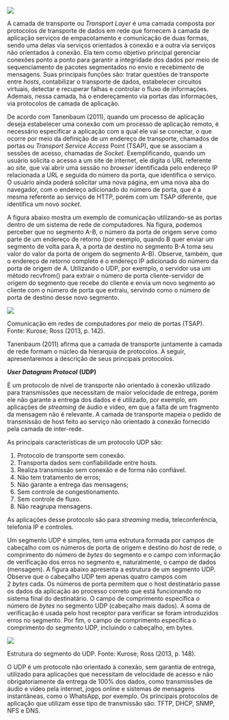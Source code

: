 [![](https://ampli-images.s3.amazonaws.com/production/95bdd43f-14b5-4a81-99f5-f161e603740d/original)](https://ampli-images.s3.amazonaws.com/production/95bdd43f-14b5-4a81-99f5-f161e603740d/original)

A camada de transporte ou _Transport Layer_ é uma camada composta por protocolos de transporte de dados em rede que fornecem à camada de aplicação serviços de empacotamento e comunicação de duas formas, sendo uma delas via serviços orientados à conexão e a outra via serviços não orientados à conexão. Ela tem como objetivo principal gerenciar conexões ponto a ponto para garantir a integridade dos dados por meio de sequenciamento de pacotes segmentados no envio e recebimento de mensagens. Suas principais funções são: tratar questões de transporte entre _hosts_, contabilizar o transporte de dados, estabelecer circuitos virtuais, detectar e recuperar falhas e controlar o fluxo de informações. Ademais, nessa camada, há o endereçamento via portas das informações, via protocolos de camada de aplicação.

De acordo com Tanenbaum (2011), quando um processo de aplicação deseja estabelecer uma conexão com um processo de aplicação remoto, é necessário especificar a aplicação com a qual ele vai se conectar, o que ocorre por meio da definição de um endereço de transporte, chamados de portas ou _Transport Service Access_ Point (TSAP), que se associam a sessões de acesso, chamadas de _Socket_. Exemplificando, quando um usuário solicita o acesso a um site de internet, ele digita o URL referente ao _site_, que vai abrir uma sessão no _browser_ identificada pelo endereço IP relacionada a URL e seguida do número da porta, que identifica o serviço. O usuário ainda poderá solicitar uma nova página, em uma nova aba do navegador, com o endereço adicionado do número de porta, que é a mesma referente ao serviço de HTTP, porém com um TSAP diferente, que identifica um novo _socket_.

A figura abaixo mostra um exemplo de comunicação utilizando-se as portas dentro de um sistema de rede de computadores. Na figura, podemos perceber que no segmento A-B, o número da porta de origem serve como parte de um endereço de retorno (por exemplo, quando B quer enviar um segmento de volta para A, a porta de destino no segmento B-A toma seu valor do valor da porta de origem do segmento A-B). Observe, também, que o endereço de retorno completo é o endereço IP adicionado do número da porta de origem de A. Utilizando o UDP, por exemplo, o servidor usa um método recvfrom() para extrair o número de porta cliente-servidor de origem do segmento que recebe do cliente e envia um novo segmento ao cliente com o número de porta que extraiu, servindo como o número de porta de destino desse novo segmento.

[![](https://ampli-images.s3.amazonaws.com/production/a303c4ca-57e5-4129-aeac-b8e11a9e70ba/original)](https://ampli-images.s3.amazonaws.com/production/a303c4ca-57e5-4129-aeac-b8e11a9e70ba/original)

Comunicação em redes de computadores por meio de portas (TSAP). Fonte: Kurose; Ross (2013, p. 142).

Tanenbaum (2011) afirma que a camada de transporte juntamente à camada de rede formam o núcleo da hierarquia de protocolos. A seguir, apresentaremos a descrição de seus principais protocolos.

_**User Datagram Protocol**_ **(UDP)**

É um protocolo de nível de transporte não orientado à conexão utilizado para transmissões que necessitam de maior velocidade de entrega, porém ele não garante a entrega dos dados e é utilizado, por exemplo, em aplicações de _streaming_ de áudio e vídeo, em que a falta de um fragmento da mensagem não é relevante. A camada de transporte mapeia o pedido de transmissão de host feito ao serviço não orientado à conexão fornecido pela camada de inter-rede.

As principais características de um protocolo UDP são:

1. Protocolo de transporte sem conexão.
2. Transporta dados sem confiabilidade entre hosts.
3. Realiza transmissão sem conexão e de forma não confiável.
4. Não tem tratamento de erros;
5. Não garante a entrega das mensagens;
6. Sem controle de congestionamento.
7. Sem controle de fluxo.
8. Não reagrupa mensagens.

As aplicações desse protocolo são para _streaming_ media, teleconferência, telefonia IP e controles.

Um segmento UDP é simples, tem uma estrutura formada por campos de cabeçalho com os números de porta de origem e destino do _host_ de rede, o comprimento do número de _bytes_ do segmento e o campo com informação de verificação dos erros no segmento e, naturalmente, o campo de dados (mensagem). A figura abaixo apresenta a estrutura de um segmento UDP. Observe que o cabeçalho UDP tem apenas quatro campos com 2 _bytes_ cada. Os números de porta permitem que o host destinatário passe os dados da aplicação ao processo correto que está funcionando no sistema final do destinatário. O campo de comprimento especifica o número de _bytes_ no segmento UDP (cabeçalho mais dados). A soma de verificação é usada pelo host receptor para verificar se foram introduzidos erros no segmento. Por fim, o campo de comprimento especifica o comprimento do segmento UDP, incluindo o cabeçalho, em bytes.

[![](https://ampli-images.s3.amazonaws.com/production/d5aeb14b-e929-4f73-8dd6-ae21342bffde/original)](https://ampli-images.s3.amazonaws.com/production/d5aeb14b-e929-4f73-8dd6-ae21342bffde/original)

Estrutura do segmento do UDP. Fonte: Kurose; Ross (2013, p. 148).

O UDP é um protocolo não orientado à conexão, sem garantia de entrega, utilizado para aplicações que necessitam de velocidade de acesso e não obrigatoriamente da entrega de 100% dos dados, como transmissões de áudio e vídeo pela internet, jogos online e sistemas de mensagens instantâneas, como o WhatsApp, por exemplo. Os principais protocolos de aplicação que utilizam esse tipo de transmissão são: TFTP, DHCP, SNMP, NFS e DNS.